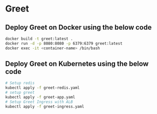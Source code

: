 # Greet

## Deploy Greet on Docker using the below code

```sh
docker build -t greet:latest .
docker run -d -p 8080:8080 -p 6379:6379 greet:latest
docker exec -it <container-name> /bin/bash
```

## Deploy Greet on Kubernetes using the below code

```sh
# Setup redis
kubectl apply -f greet-redis.yaml
# setup greet
kubectl apply -f greet-app.yaml
# Setup Greet Ingress with ALB
kubectl apply -f greet-ingress.yaml
```

